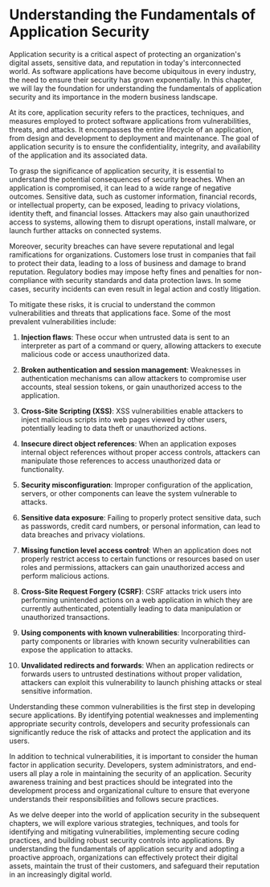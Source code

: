 # Understanding the Fundamentals of Application Security

Application security is a critical aspect of protecting an organization's digital assets, sensitive data, and reputation in today's interconnected world. As software applications have become ubiquitous in every industry, the need to ensure their security has grown exponentially. In this chapter, we will lay the foundation for understanding the fundamentals of application security and its importance in the modern business landscape.

At its core, application security refers to the practices, techniques, and measures employed to protect software applications from vulnerabilities, threats, and attacks. It encompasses the entire lifecycle of an application, from design and development to deployment and maintenance. The goal of application security is to ensure the confidentiality, integrity, and availability of the application and its associated data.

To grasp the significance of application security, it is essential to understand the potential consequences of security breaches. When an application is compromised, it can lead to a wide range of negative outcomes. Sensitive data, such as customer information, financial records, or intellectual property, can be exposed, leading to privacy violations, identity theft, and financial losses. Attackers may also gain unauthorized access to systems, allowing them to disrupt operations, install malware, or launch further attacks on connected systems.

Moreover, security breaches can have severe reputational and legal ramifications for organizations. Customers lose trust in companies that fail to protect their data, leading to a loss of business and damage to brand reputation. Regulatory bodies may impose hefty fines and penalties for non-compliance with security standards and data protection laws. In some cases, security incidents can even result in legal action and costly litigation.

To mitigate these risks, it is crucial to understand the common vulnerabilities and threats that applications face. Some of the most prevalent vulnerabilities include:

1. __Injection flaws__: These occur when untrusted data is sent to an interpreter as part of a command or query, allowing attackers to execute malicious code or access unauthorized data.

2. __Broken authentication and session management__: Weaknesses in authentication mechanisms can allow attackers to compromise user accounts, steal session tokens, or gain unauthorized access to the application.

3. __Cross-Site Scripting (XSS)__: XSS vulnerabilities enable attackers to inject malicious scripts into web pages viewed by other users, potentially leading to data theft or unauthorized actions.

4. __Insecure direct object references__: When an application exposes internal object references without proper access controls, attackers can manipulate those references to access unauthorized data or functionality.

5. __Security misconfiguration__: Improper configuration of the application, servers, or other components can leave the system vulnerable to attacks.

6. __Sensitive data exposure__: Failing to properly protect sensitive data, such as passwords, credit card numbers, or personal information, can lead to data breaches and privacy violations.

7. __Missing function level access control__: When an application does not properly restrict access to certain functions or resources based on user roles and permissions, attackers can gain unauthorized access and perform malicious actions.

8. __Cross-Site Request Forgery (CSRF)__: CSRF attacks trick users into performing unintended actions on a web application in which they are currently authenticated, potentially leading to data manipulation or unauthorized transactions.

9. __Using components with known vulnerabilities__: Incorporating third-party components or libraries with known security vulnerabilities can expose the application to attacks.

10. __Unvalidated redirects and forwards__: When an application redirects or forwards users to untrusted destinations without proper validation, attackers can exploit this vulnerability to launch phishing attacks or steal sensitive information.

Understanding these common vulnerabilities is the first step in developing secure applications. By identifying potential weaknesses and implementing appropriate security controls, developers and security professionals can significantly reduce the risk of attacks and protect the application and its users.

In addition to technical vulnerabilities, it is important to consider the human factor in application security. Developers, system administrators, and end-users all play a role in maintaining the security of an application. Security awareness training and best practices should be integrated into the development process and organizational culture to ensure that everyone understands their responsibilities and follows secure practices.

As we delve deeper into the world of application security in the subsequent chapters, we will explore various strategies, techniques, and tools for identifying and mitigating vulnerabilities, implementing secure coding practices, and building robust security controls into applications. By understanding the fundamentals of application security and adopting a proactive approach, organizations can effectively protect their digital assets, maintain the trust of their customers, and safeguard their reputation in an increasingly digital world.

